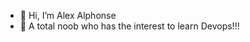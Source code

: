 - 👋 Hi, I’m Alex Alphonse
- 👀 A total noob who has the interest to learn Devops!!!
<!---
alexalphonse/alexalphonse is a ✨ special ✨ repository because its `README.md` (this file) appears on your GitHub profile.
You can click the Preview link to take a look at your changes.
--->

